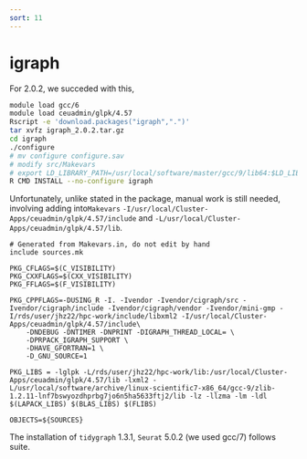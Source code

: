 ```yaml
---
sort: 11
---
```


# igraph

For 2.0.2, we succeded with this,

```bash
module load gcc/6
module load ceuadmin/glpk/4.57
Rscript -e 'download.packages("igraph",".")'
tar xvfz igraph_2.0.2.tar.gz
cd igraph
./configure
# mv configure configure.sav
# modify src/Makevars
# export LD_LIBRARY_PATH=/usr/local/software/master/gcc/9/lib64:$LD_LIBRARY_PATH
R CMD INSTALL --no-configure igraph
```

Unfortunately, unlike stated in the package, manual work is still needed, involving adding into`Makevars` `-I/usr/local/Cluster-Apps/ceuadmin/glpk/4.57/include` and `-L/usr/local/Cluster-Apps/ceuadmin/glpk/4.57/lib`.

```
# Generated from Makevars.in, do not edit by hand
include sources.mk

PKG_CFLAGS=$(C_VISIBILITY)
PKG_CXXFLAGS=$(CXX_VISIBILITY)
PKG_FFLAGS=$(F_VISIBILITY)

PKG_CPPFLAGS=-DUSING_R -I. -Ivendor -Ivendor/cigraph/src -Ivendor/cigraph/include -Ivendor/cigraph/vendor -Ivendor/mini-gmp -I/rds/user/jhz22/hpc-work/include/libxml2 -I/usr/local/Cluster-Apps/ceuadmin/glpk/4.57/include\
    -DNDEBUG -DNTIMER -DNPRINT -DIGRAPH_THREAD_LOCAL= \
    -DPRPACK_IGRAPH_SUPPORT \
    -DHAVE_GFORTRAN=1 \
    -D_GNU_SOURCE=1

PKG_LIBS = -lglpk -L/rds/user/jhz22/hpc-work/lib:/usr/local/Cluster-Apps/ceuadmin/glpk/4.57/lib -lxml2 -L/usr/local/software/archive/linux-scientific7-x86_64/gcc-9/zlib-1.2.11-lnf7bswyozdhprbg7jo6n5ha5633ftj2/lib -lz -llzma -lm -ldl $(LAPACK_LIBS) $(BLAS_LIBS) $(FLIBS)

OBJECTS=${SOURCES}
```

The installation of `tidygraph` 1.3.1, `Seurat` 5.0.2 (we used gcc/7) follows suite.
